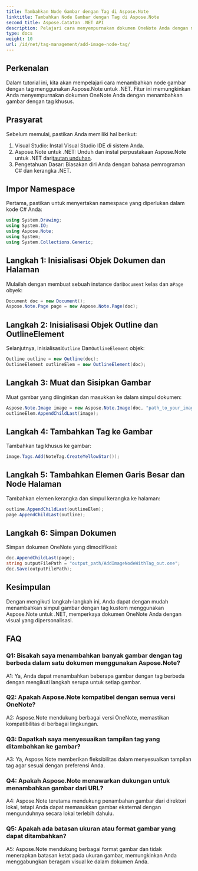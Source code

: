 ```yaml
---
title: Tambahkan Node Gambar dengan Tag di Aspose.Note
linktitle: Tambahkan Node Gambar dengan Tag di Aspose.Note
second_title: Aspose.Catatan .NET API
description: Pelajari cara menyempurnakan dokumen OneNote Anda dengan menambahkan gambar dengan tag kustom menggunakan Aspose.Note untuk .NET.
type: docs
weight: 10
url: /id/net/tag-management/add-image-node-tag/
---
```

## Perkenalan

Dalam tutorial ini, kita akan mempelajari cara menambahkan node gambar dengan tag menggunakan Aspose.Note untuk .NET. Fitur ini memungkinkan Anda menyempurnakan dokumen OneNote Anda dengan menambahkan gambar dengan tag khusus.

## Prasyarat

Sebelum memulai, pastikan Anda memiliki hal berikut:

1. Visual Studio: Instal Visual Studio IDE di sistem Anda.
2.  Aspose.Note untuk .NET: Unduh dan instal perpustakaan Aspose.Note untuk .NET dari[tautan unduhan](https://releases.aspose.com/note/net/).
3. Pengetahuan Dasar: Biasakan diri Anda dengan bahasa pemrograman C# dan kerangka .NET.

## Impor Namespace

Pertama, pastikan untuk menyertakan namespace yang diperlukan dalam kode C# Anda:

```csharp
using System.Drawing;
using System.IO;
using Aspose.Note;
using System;
using System.Collections.Generic;
```

## Langkah 1: Inisialisasi Objek Dokumen dan Halaman

 Mulailah dengan membuat sebuah instance dari`Document` kelas dan a`Page` obyek:

```csharp
Document doc = new Document();
Aspose.Note.Page page = new Aspose.Note.Page(doc);
```

## Langkah 2: Inisialisasi Objek Outline dan OutlineElement

 Selanjutnya, inisialisasi`Outline` Dan`OutlineElement` objek:

```csharp
Outline outline = new Outline(doc);
OutlineElement outlineElem = new OutlineElement(doc);
```

## Langkah 3: Muat dan Sisipkan Gambar

Muat gambar yang diinginkan dan masukkan ke dalam simpul dokumen:

```csharp
Aspose.Note.Image image = new Aspose.Note.Image(doc, "path_to_your_image.jpg");
outlineElem.AppendChildLast(image);
```

## Langkah 4: Tambahkan Tag ke Gambar

Tambahkan tag khusus ke gambar:

```csharp
image.Tags.Add(NoteTag.CreateYellowStar());
```

## Langkah 5: Tambahkan Elemen Garis Besar dan Node Halaman

Tambahkan elemen kerangka dan simpul kerangka ke halaman:

```csharp
outline.AppendChildLast(outlineElem);
page.AppendChildLast(outline);
```

## Langkah 6: Simpan Dokumen

Simpan dokumen OneNote yang dimodifikasi:

```csharp
doc.AppendChildLast(page);
string outputFilePath = "output_path/AddImageNodeWithTag_out.one";
doc.Save(outputFilePath);
```

## Kesimpulan

Dengan mengikuti langkah-langkah ini, Anda dapat dengan mudah menambahkan simpul gambar dengan tag kustom menggunakan Aspose.Note untuk .NET, memperkaya dokumen OneNote Anda dengan visual yang dipersonalisasi.

## FAQ

### Q1: Bisakah saya menambahkan banyak gambar dengan tag berbeda dalam satu dokumen menggunakan Aspose.Note?

A1: Ya, Anda dapat menambahkan beberapa gambar dengan tag berbeda dengan mengikuti langkah serupa untuk setiap gambar.

### Q2: Apakah Aspose.Note kompatibel dengan semua versi OneNote?

A2: Aspose.Note mendukung berbagai versi OneNote, memastikan kompatibilitas di berbagai lingkungan.

### Q3: Dapatkah saya menyesuaikan tampilan tag yang ditambahkan ke gambar?

A3: Ya, Aspose.Note memberikan fleksibilitas dalam menyesuaikan tampilan tag agar sesuai dengan preferensi Anda.

### Q4: Apakah Aspose.Note menawarkan dukungan untuk menambahkan gambar dari URL?

A4: Aspose.Note terutama mendukung penambahan gambar dari direktori lokal, tetapi Anda dapat memasukkan gambar eksternal dengan mengunduhnya secara lokal terlebih dahulu.

### Q5: Apakah ada batasan ukuran atau format gambar yang dapat ditambahkan?

A5: Aspose.Note mendukung berbagai format gambar dan tidak menerapkan batasan ketat pada ukuran gambar, memungkinkan Anda menggabungkan beragam visual ke dalam dokumen Anda.